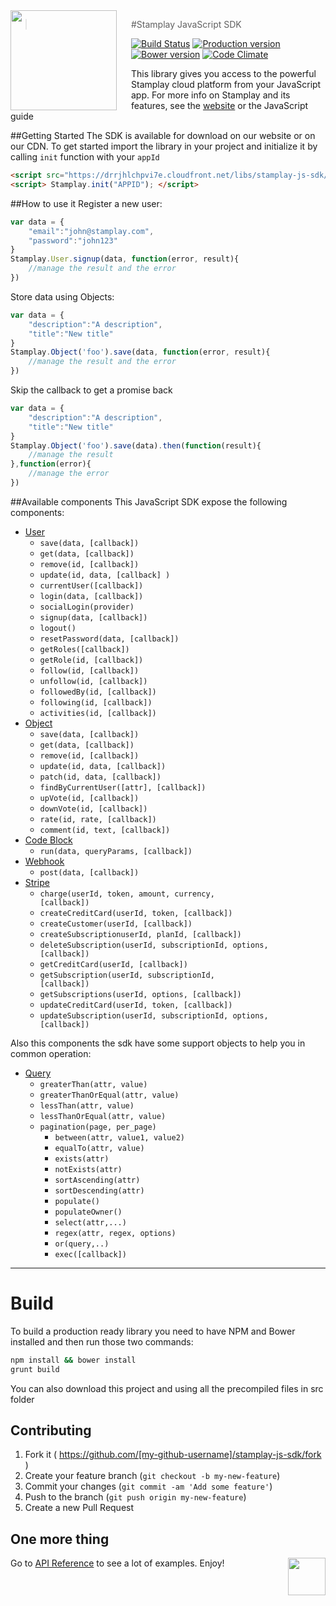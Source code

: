 <img src="https://editor.stamplay.com/img/logo-robot-no-neck.png" align="left" width="170px" height="160px"/>
<img align="left" width="0" height="160px" hspace="10"/>

> #Stamplay JavaScript SDK

[![Build Status](https://travis-ci.org/Stamplay/stamplay-js-sdk.svg?branch=master)](https://travis-ci.org/Stamplay/stamplay-js-sdk)
[![Production version](http://img.shields.io/badge/download-47%20kB-blue.svg)](https://raw.githubusercontent.com/Stamplay/stamplay-js-sdk/master/dist/stamplay.min.js)
[![Bower version](https://badge.fury.io/bo/stamplay-js-sdk.svg)](http://badge.fury.io/bo/stamplay-js-sdk)
[![Code Climate](https://codeclimate.com/github/Stamplay/stamplay-js-sdk/badges/gpa.svg)](https://codeclimate.com/github/Stamplay/stamplay-js-sdk)

This library  gives you access to the powerful Stamplay cloud platform from your JavaScript app. For more info on Stamplay and its features, see the <a href="https://stamplay.com">website</a> or the JavaScript guide
<br>

##Getting Started
The SDK is available for download on our website or on our CDN. To get started import the library in your project and initialize it by calling `init` function with your `appId`
```HTML
<script src="https://drrjhlchpvi7e.cloudfront.net/libs/stamplay-js-sdk/2.0/stamplay.min.js"></script>
<script> Stamplay.init("APPID"); </script>
```

##How to use it
Register a new user:
```javascript
var data = {
	"email":"john@stamplay.com",
	"password":"john123"
}
Stamplay.User.signup(data, function(error, result){
	//manage the result and the error
})
```
Store data using Objects:
```javascript
var data = {
	"description":"A description",
	"title":"New title"
}
Stamplay.Object('foo').save(data, function(error, result){
	//manage the result and the error
})
```
Skip the callback to get a promise back
```javascript
var data = {
	"description":"A description",
	"title":"New title"
}
Stamplay.Object('foo').save(data).then(function(result){
	//manage the result
},function(error){
	//manage the error
})
```

##Available components
This JavaScript SDK expose the following components:
 
* [User](#user)
	* <code>save(data, [callback])</code>
  * <code>get(data, [callback])</code>
  * <code>remove(id, [callback])</code>
  * <code>update(id, data, [callback] )</code>
  * <code>currentUser([callback])</code>
  * <code>login(data, [callback])</code>
  * <code>socialLogin(provider)</code>
  * <code>signup(data, [callback])</code>
  * <code>logout()</code>
  * <code>resetPassword(data, [callback])</code>
  * <code>getRoles([callback])</code>
  * <code>getRole(id, [callback])</code>
  * <code>follow(id, [callback])</code>
  * <code>unfollow(id, [callback])</code>
  * <code>followedBy(id, [callback])</code>
  * <code>following(id, [callback])</code>
  * <code>activities(id, [callback])</code>
* [Object](#custom-object)
	* <code>save(data, [callback])</code>
	* <code>get(data, [callback])</code>
	* <code>remove(id, [callback])</code>
	* <code>update(id, data, [callback])</code>
	* <code>patch(id, data, [callback])</code>
	* <code>findByCurrentUser([attr], [callback])</code>
	* <code>upVote(id, [callback])</code>
	* <code>downVote(id, [callback])</code>
	* <code>rate(id, rate, [callback])</code>
	* <code>comment(id, text, [callback])</code>
* [Code Block](#codeblock)
	* <code>run(data, queryParams, [callback])</code> 
* [Webhook](#webhook)
	* <code>post(data, [callback])</code> 
* [Stripe](#stripe)
	* <code>charge(userId, token, amount, currency, [callback])</code> 
	* <code>createCreditCard(userId, token, [callback])</code> 
	* <code>createCustomer(userId, [callback])</code> 
	* <code>createSubscriptionuserId, planId, [callback])</code> 
	* <code>deleteSubscription(userId, subscriptionId, options, [callback])</code> 
	* <code>getCreditCard(userId, [callback])</code> 
	* <code>getSubscription(userId, subscriptionId, [callback])</code> 
	* <code>getSubscriptions(userId, options, [callback])</code> 
	* <code>updateCreditCard(userId, token, [callback])</code> 
	* <code>updateSubscription(userId, subscriptionId, options, [callback])</code> 


Also this components the sdk have some support objects to help you in common operation:

* [Query](#query)
	* <code>greaterThan(attr, value)</code> 
	* <code>greaterThanOrEqual(attr, value)</code> 
	* <code>lessThan(attr, value)</code> 
	* <code>lessThanOrEqual(attr, value)</code> 
  * <code>pagination(page, per_page)</code>
	* <code>between(attr, value1, value2)</code> 
	* <code>equalTo(attr, value)</code> 
	* <code>exists(attr)</code> 
	* <code>notExists(attr)</code> 
	* <code>sortAscending(attr)</code> 
	* <code>sortDescending(attr)</code>
	* <code>populate()</code>
	* <code>populateOwner()</code>
	* <code>select(attr,...)</code>
	* <code>regex(attr, regex, options)</code>
	* <code>or(query,..)</code> 
	* <code>exec([callback])</code> 

-------------------------------------------------------

# Build
To build a production ready library you need to have NPM and Bower installed and then run those two commands:

```bash
npm install && bower install
grunt build
```
You can also download this project and using all the precompiled files in src folder


## Contributing

1. Fork it ( https://github.com/[my-github-username]/stamplay-js-sdk/fork )
2. Create your feature branch (`git checkout -b my-new-feature`)
3. Commit your changes (`git commit -am 'Add some feature'`)
4. Push to the branch (`git push origin my-new-feature`)
5. Create a new Pull Request


## One more thing
Go to [API Reference](https://stamplay.com/docs/jssdk/v2/reference) to see a lot of examples.
Enjoy!
<img align="right" src="https://editor.stamplay.com/img/logo-robot-no-neck.png" height=60>

